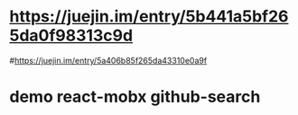 # https://juejin.im/entry/5b441a5bf265da0f98313c9d

#https://juejin.im/entry/5a406b85f265da43310e0a9f
# demo react-mobx github-search

